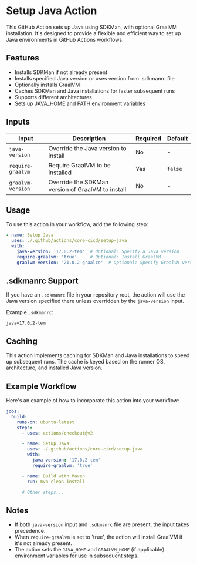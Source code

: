 # Setup Java Action

This GitHub Action sets up Java using SDKMan, with optional GraalVM installation. It's designed to provide a flexible and efficient way to set up Java environments in GitHub Actions workflows.

## Features

- Installs SDKMan if not already present
- Installs specified Java version or uses version from .sdkmanrc file
- Optionally installs GraalVM
- Caches SDKMan and Java installations for faster subsequent runs
- Supports different architectures
- Sets up JAVA_HOME and PATH environment variables

## Inputs

| Input | Description | Required | Default |
|-------|-------------|----------|---------|
| `java-version` | Override the Java version to install | No | - |
| `require-graalvm` | Require GraalVM to be installed | Yes | `false` |
| `graalvm-version` | Override the SDKMan version of GraalVM to install | No | - |

## Usage

To use this action in your workflow, add the following step:

```yaml
- name: Setup Java
  uses: ./.github/actions/core-cicd/setup-java
  with:
    java-version: '17.0.2-tem'  # Optional: Specify a Java version
    require-graalvm: 'true'     # Optional: Install GraalVM
    graalvm-version: '21.0.2-graalce'  # Optional: Specify GraalVM version
```

## .sdkmanrc Support

If you have an `.sdkmanrc` file in your repository root, the action will use the Java version specified there unless overridden by the `java-version` input.

Example `.sdkmanrc`:
```
java=17.0.2-tem
```

## Caching

This action implements caching for SDKMan and Java installations to speed up subsequent runs. The cache is keyed based on the runner OS, architecture, and installed Java version.

## Example Workflow

Here's an example of how to incorporate this action into your workflow:

```yaml
jobs:
  build:
    runs-on: ubuntu-latest
    steps:
      - uses: actions/checkout@v2

      - name: Setup Java
        uses: ./.github/actions/core-cicd/setup-java
        with:
          java-version: '17.0.2-tem'
          require-graalvm: 'true'

      - name: Build with Maven
        run: mvn clean install

      # Other steps...
```

## Notes

- If both `java-version` input and `.sdkmanrc` file are present, the input takes precedence.
- When `require-graalvm` is set to 'true', the action will install GraalVM if it's not already present.
- The action sets the `JAVA_HOME` and `GRAALVM_HOME` (if applicable) environment variables for use in subsequent steps.
